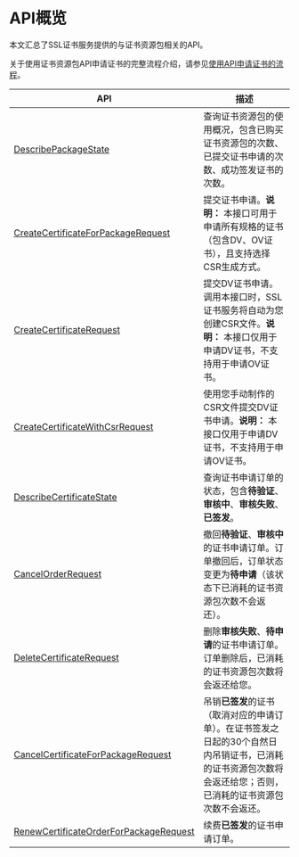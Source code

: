 # API概览

本文汇总了SSL证书服务提供的与证书资源包相关的API。

关于使用证书资源包API申请证书的完整流程介绍，请参见[使用API申请证书的流程]()。

|API|描述|
|---|--|
|[DescribePackageState](/cn.zh-CN/API参考（2020-04-07）/DescribePackageState.md)|查询证书资源包的使用概况，包含已购买证书资源包的次数、已提交证书申请的次数、成功签发证书的次数。|
|[CreateCertificateForPackageRequest]()|提交证书申请。**说明：** 本接口可用于申请所有规格的证书（包含DV、OV证书），且支持选择CSR生成方式。 |
|[CreateCertificateRequest](/cn.zh-CN/API参考（2020-04-07）/CreateCertificateRequest.md)|提交DV证书申请。调用本接口时，SSL证书服务将自动为您创建CSR文件。**说明：** 本接口仅用于申请DV证书，不支持用于申请OV证书。 |
|[CreateCertificateWithCsrRequest](/cn.zh-CN/API参考（2020-04-07）/CreateCertificateWithCsrRequest.md)|使用您手动制作的CSR文件提交DV证书申请。**说明：** 本接口仅用于申请DV证书，不支持用于申请OV证书。 |
|[DescribeCertificateState](/cn.zh-CN/API参考（2020-04-07）/DescribeCertificateState.md)|查询证书申请订单的状态，包含**待验证**、**审核中**、**审核失败**、**已签发**。|
|[CancelOrderRequest]()|撤回**待验证**、**审核中**的证书申请订单。订单撤回后，订单状态变更为**待申请**（该状态下已消耗的证书资源包次数不会返还）。 |
|[DeleteCertificateRequest](/cn.zh-CN/API参考（2020-04-07）/DeleteCertificateRequest.md)|删除**审核失败**、**待申请**的证书申请订单。订单删除后，已消耗的证书资源包次数将会返还给您。 |
|[CancelCertificateForPackageRequest]()|吊销**已签发**的证书（取消对应的申请订单）。在证书签发之日起的30个自然日内吊销证书，已消耗的证书资源包次数将会返还给您；否则，已消耗的证书资源包次数不会返还。 |
|[RenewCertificateOrderForPackageRequest]()|续费**已签发**的证书申请订单。|

